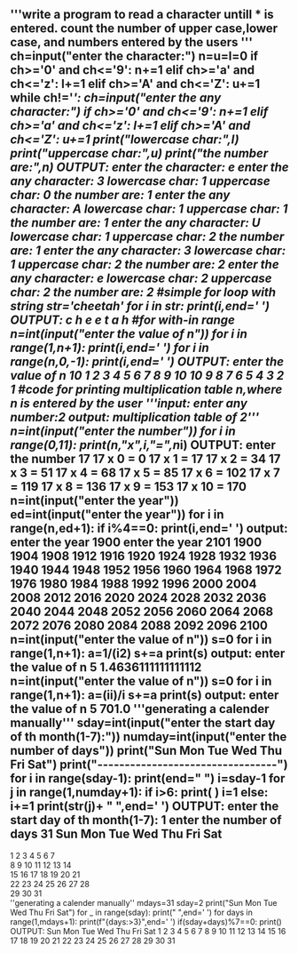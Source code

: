 '''write a program to read a character untill * is entered. count the number of upper case,lower case, and numbers entered by the users '''
ch=input("enter the character:")
n=u=l=0
if ch>='0' and ch<='9':
    n+=1
elif ch>='a' and ch<='z':
    l+=1
elif ch>='A' and ch<='Z':
    u+=1
while ch!='*':
    ch=input("enter the any character:")
    if ch>='0' and ch<='9':
        n+=1
    elif ch>='a' and ch<='z':
        l+=1
    elif ch>='A' and ch<='Z':
        u+=1
    print("lowercase char:",l)
    print("uppercase char:",u)
    print("the number are:",n)
OUTPUT:
enter the character: e
enter the any character: 3
lowercase char: 1
uppercase char: 0
the number are: 1
enter the any character: A
lowercase char: 1
uppercase char: 1
the number are: 1
enter the any character: U
lowercase char: 1
uppercase char: 2
the number are: 1
enter the any character: 3
lowercase char: 1
uppercase char: 2
the number are: 2
enter the any character: e
lowercase char: 2
uppercase char: 2
the number are: 2
#simple for loop with string
str='cheetah'
for i in str:
    print(i,end=' ')
OUTPUT:
c h e e t a h
#for with-in range
n=int(input("enter the value of n"))
for i in range(1,n+1):
    print(i,end=' ')
for i in range(n,0,-1):
    print(i,end=' ')
OUTPUT:
enter the value of n 10
1 2 3 4 5 6 7 8 9 10 10 9 8 7 6 5 4 3 2 1 
#code for printing multiplication table n,where n is entered by the user 
'''input:
enter any number:2
output:
multiplication table of 2'''
n=int(input("enter the number"))
for i in range(0,11):
    print(n,"x",i,"=",n*i)
OUTPUT:
enter the number 17
17 x 0 = 0
17 x 1 = 17
17 x 2 = 34
17 x 3 = 51
17 x 4 = 68
17 x 5 = 85
17 x 6 = 102
17 x 7 = 119
17 x 8 = 136
17 x 9 = 153
17 x 10 = 170
n=int(input("enter the year"))
ed=int(input("enter the year"))
for i in range(n,ed+1):
    if i%4==0:
        print(i,end=' ')
output:
enter the year 1900
enter the year 2101
1900 1904 1908 1912 1916 1920 1924 1928 1932 1936 1940 1944 1948 1952 1956 1960 1964 1968 1972 1976 1980 1984 1988 1992 1996 2000 2004 2008 2012 2016 2020 2024 2028 2032 2036 2040 2044 2048 2052 2056 2060 2064 2068 2072 2076 2080 2084 2088 2092 2096 2100 
n=int(input("enter the value of n"))
s=0
for i in range(1,n+1):
    a=1/(i**2)
    s+=a
print(s)
output:
enter the value of n 5
1.4636111111111112
n=int(input("enter the value of n"))
s=0
for i in range(1,n+1):
    a=(i**i)/i
    s+=a
print(s)
output:
enter the value of n 5
701.0
'''generating a calender manually'''
sday=int(input("enter the start day of th month(1-7):"))
numday=int(input("enter the number of days"))
print("Sun  Mon  Tue  Wed  Thu  Fri  Sat")
print("---------------------------------")
for i in range(sday-1):
    print(end="    ")
i=sday-1
for j in range(1,numday+1):
    if i>6:
        print( )
        i=1
    else:
        i+=1
    print(str(j)+ "  ",end=' ')
OUTPUT:
enter the start day of th month(1-7): 1
enter the number of days 31
Sun  Mon  Tue  Wed  Thu  Fri  Sat
---------------------------------
1    2    3    4    5    6    7   
8    9    10   11   12   13   14   
15   16   17   18   19   20   21   
22   23   24   25   26   27   28   
29   30   31   
''generating a calender manually''
mdays=31
sday=2
print("Sun  Mon  Tue  Wed  Thu  Fri  Sat")
for _ in range(sday):
    print("   ",end=' ')
for days in range(1,mdays+1):
    print(f"{days:>3}",end=' ')
    if(sday+days)%7==0:
        print()
OUTPUT:
Sun  Mon Tue Wed Thu Fri Sat
          1   2   3   4   5 
  6   7   8   9  10  11  12 
 13  14  15  16  17  18  19 
 20  21  22  23  24  25  26 
 27  28  29  30  31 
